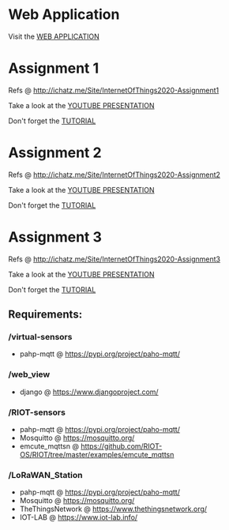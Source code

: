 # Web Application
Visit the [WEB APPLICATION](http://iotwebapp.herokuapp.com)

# Assignment 1
Refs @ http://ichatz.me/Site/InternetOfThings2020-Assignment1

Take a look at the [YOUTUBE PRESENTATION](https://youtu.be/rgGRoJ8GJn4)

Don't forget the [TUTORIAL](https://www.hackster.io/panicik/iot-assignment-1-991fcc)

# Assignment 2

Refs @ http://ichatz.me/Site/InternetOfThings2020-Assignment2

Take a look at the [YOUTUBE PRESENTATION](https://youtu.be/f1hhviwPckg)

Don't forget the [TUTORIAL](https://www.hackster.io/panicik/iot-assignment-2-dccd47)

# Assignment 3
Refs @ http://ichatz.me/Site/InternetOfThings2020-Assignment3

Take a look at the [YOUTUBE PRESENTATION](https://youtu.be/O4qkoSa1qVQ)

Don't forget the [TUTORIAL](https://www.hackster.io/panicik/iot-assignment-3-0191b5)



## Requirements:
### /virtual-sensors
- pahp-mqtt @ https://pypi.org/project/paho-mqtt/

### /web_view
- django @ https://www.djangoproject.com/

### /RIOT-sensors
- pahp-mqtt @ https://pypi.org/project/paho-mqtt/
- Mosquitto @ https://mosquitto.org/
- emcute_mqttsn @ https://github.com/RIOT-OS/RIOT/tree/master/examples/emcute_mqttsn

### /LoRaWAN_Station
- pahp-mqtt @ https://pypi.org/project/paho-mqtt/
- Mosquitto @ https://mosquitto.org/
- TheThingsNetwork @ https://www.thethingsnetwork.org/
- IOT-LAB @ https://www.iot-lab.info/
